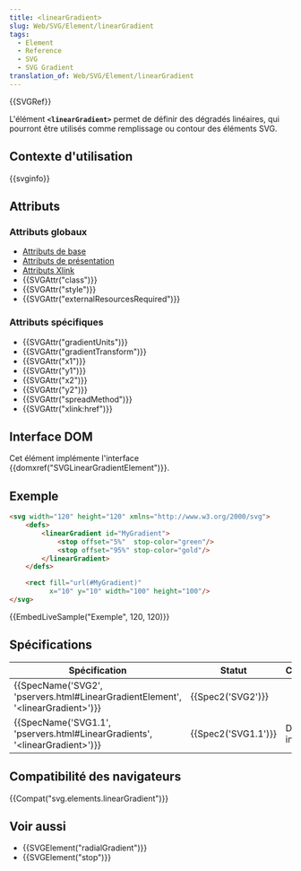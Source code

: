 ```yaml
---
title: <linearGradient>
slug: Web/SVG/Element/linearGradient
tags:
  - Element
  - Reference
  - SVG
  - SVG Gradient
translation_of: Web/SVG/Element/linearGradient
---
```

{{SVGRef}}

L'élément **`<linearGradient>`** permet de définir des dégradés linéaires, qui pourront être utilisés comme remplissage ou contour des éléments SVG.

## Contexte d'utilisation

{{svginfo}}

## Attributs

### Attributs globaux

- [Attributs de base](/fr/docs/Web/SVG/Attribute#Attributs_de_base)
- [Attributs de présentation](/fr/docs/Web/SVG/Attribute#Attributs_de_présentation)
- [Attributs Xlink](/fr/docs/Web/SVG/Attribute#Attributs_XLink)
- {{SVGAttr("class")}}
- {{SVGAttr("style")}}
- {{SVGAttr("externalResourcesRequired")}}

### Attributs spécifiques

- {{SVGAttr("gradientUnits")}}
- {{SVGAttr("gradientTransform")}}
- {{SVGAttr("x1")}}
- {{SVGAttr("y1")}}
- {{SVGAttr("x2")}}
- {{SVGAttr("y2")}}
- {{SVGAttr("spreadMethod")}}
- {{SVGAttr("xlink:href")}}

## Interface DOM

Cet élément implémente l'interface {{domxref("SVGLinearGradientElement")}}.

## Exemple

```html
<svg width="120" height="120" xmlns="http://www.w3.org/2000/svg">
    <defs>
        <linearGradient id="MyGradient">
            <stop offset="5%"  stop-color="green"/>
            <stop offset="95%" stop-color="gold"/>
        </linearGradient>
    </defs>

    <rect fill="url(#MyGradient)"
          x="10" y="10" width="100" height="100"/>
</svg>
```

{{EmbedLiveSample("Exemple", 120, 120)}}

## Spécifications

| Spécification                                                                                                    | Statut                   | Commentaire         |
| ---------------------------------------------------------------------------------------------------------------- | ------------------------ | ------------------- |
| {{SpecName('SVG2', 'pservers.html#LinearGradientElement', '&lt;linearGradient&gt;')}} | {{Spec2('SVG2')}} |                     |
| {{SpecName('SVG1.1', 'pservers.html#LinearGradients', '&lt;linearGradient&gt;')}}     | {{Spec2('SVG1.1')}} | Définition initiale |

## Compatibilité des navigateurs

{{Compat("svg.elements.linearGradient")}}

## Voir aussi

- {{SVGElement("radialGradient")}}
- {{SVGElement("stop")}}
